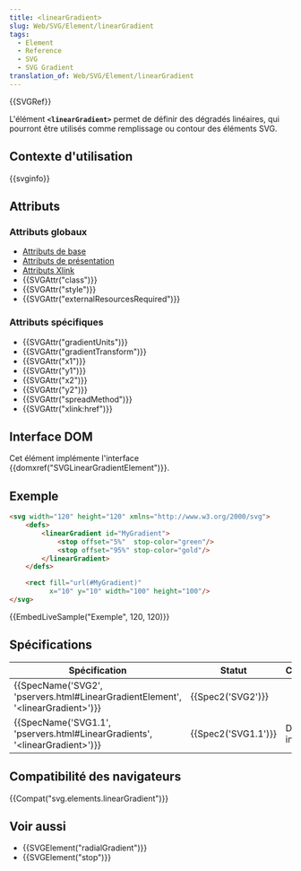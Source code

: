 ```yaml
---
title: <linearGradient>
slug: Web/SVG/Element/linearGradient
tags:
  - Element
  - Reference
  - SVG
  - SVG Gradient
translation_of: Web/SVG/Element/linearGradient
---
```

{{SVGRef}}

L'élément **`<linearGradient>`** permet de définir des dégradés linéaires, qui pourront être utilisés comme remplissage ou contour des éléments SVG.

## Contexte d'utilisation

{{svginfo}}

## Attributs

### Attributs globaux

- [Attributs de base](/fr/docs/Web/SVG/Attribute#Attributs_de_base)
- [Attributs de présentation](/fr/docs/Web/SVG/Attribute#Attributs_de_présentation)
- [Attributs Xlink](/fr/docs/Web/SVG/Attribute#Attributs_XLink)
- {{SVGAttr("class")}}
- {{SVGAttr("style")}}
- {{SVGAttr("externalResourcesRequired")}}

### Attributs spécifiques

- {{SVGAttr("gradientUnits")}}
- {{SVGAttr("gradientTransform")}}
- {{SVGAttr("x1")}}
- {{SVGAttr("y1")}}
- {{SVGAttr("x2")}}
- {{SVGAttr("y2")}}
- {{SVGAttr("spreadMethod")}}
- {{SVGAttr("xlink:href")}}

## Interface DOM

Cet élément implémente l'interface {{domxref("SVGLinearGradientElement")}}.

## Exemple

```html
<svg width="120" height="120" xmlns="http://www.w3.org/2000/svg">
    <defs>
        <linearGradient id="MyGradient">
            <stop offset="5%"  stop-color="green"/>
            <stop offset="95%" stop-color="gold"/>
        </linearGradient>
    </defs>

    <rect fill="url(#MyGradient)"
          x="10" y="10" width="100" height="100"/>
</svg>
```

{{EmbedLiveSample("Exemple", 120, 120)}}

## Spécifications

| Spécification                                                                                                    | Statut                   | Commentaire         |
| ---------------------------------------------------------------------------------------------------------------- | ------------------------ | ------------------- |
| {{SpecName('SVG2', 'pservers.html#LinearGradientElement', '&lt;linearGradient&gt;')}} | {{Spec2('SVG2')}} |                     |
| {{SpecName('SVG1.1', 'pservers.html#LinearGradients', '&lt;linearGradient&gt;')}}     | {{Spec2('SVG1.1')}} | Définition initiale |

## Compatibilité des navigateurs

{{Compat("svg.elements.linearGradient")}}

## Voir aussi

- {{SVGElement("radialGradient")}}
- {{SVGElement("stop")}}
